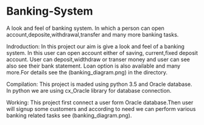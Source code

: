 # Banking-System
A look and feel of banking system. In which a person can open account,deposite,withdrawal,transfer and many more banking tasks.

Indroduction:
In this project our aim is give a look and feel of a banking system. In this user can open account either of saving, current,fixed deposit account. User can deposit,widthdraw or transer money and user can see also see their bank statement.
Loan option is also available and many more.For details see the (banking_diagram.png) in the directory.

Compilation:
This project is maded using python 3.5 and Oracle database. In python we are using cx_Oracle library for database connection.

Working:
This project first connect a user form Oracle database.Then user will signup some customers and according to need we can perform various banking related tasks see (banking_diagram.png).
